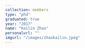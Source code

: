 ```yaml
---
collection: members
type: "phd"
graduated: true
year: "2017"
name: "Kailin Zhao"
personalurl: ""
imgurl: "/images/zhaokailin.jpeg"
---
```

